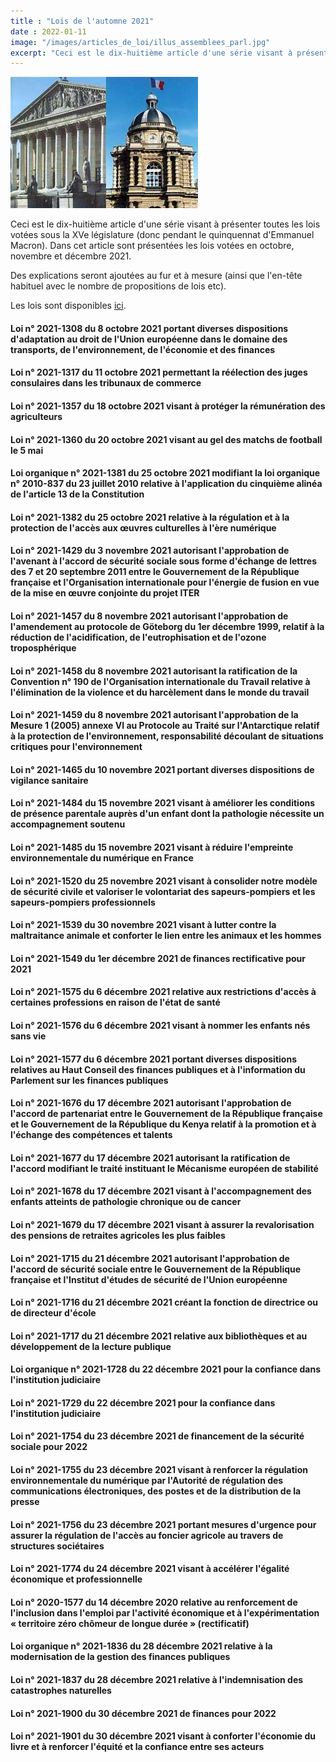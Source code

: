 ```yaml
---
title : "Lois de l'automne 2021"
date : 2022-01-11
image: "/images/articles_de_loi/illus_assemblees_parl.jpg"
excerpt: "Ceci est le dix-huitième article d'une série visant à présenter toutes les lois votées sous la XVe législature (donc pendant le quinquennat d'Emmanuel Macron). Dans cet article sont présentées les lois votées en octobre, novembre et décembre 2021."
---
```


![Lois de l'automne 2021](/images/articles_de_loi/illus_assemblees_parl.jpg)

Ceci est le dix-huitième article d'une série visant à présenter toutes les lois votées sous la XVe législature (donc pendant le quinquennat d'Emmanuel Macron). Dans cet article sont présentées les lois votées en octobre, novembre et décembre 2021.  

Des explications seront ajoutées au fur et à mesure (ainsi que l'en-tête habituel avec le nombre de propositions de lois etc).

Les lois sont disponibles [ici](https://www.legifrance.gouv.fr/search/jorf?tab_selection=jorf&query=%7B(%40ALL%5Bt%22*%22%5D)%7D&isAdvancedResult=true&datePublication=01%2F10%2F2021+%3E+31%2F12%2F2021&nature=o_ZqUg%3D%3D&typePagination=DEFAUT&sortValue=PUBLICATION_DATE_ASC&pageSize=50&page=1&tab_selection=jorf#jorf).

#### Loi n° 2021-1308 du 8 octobre 2021 portant diverses dispositions d'adaptation au droit de l'Union européenne dans le domaine des transports, de l'environnement, de l'économie et des finances ####

#### Loi n° 2021-1317 du 11 octobre 2021 permettant la réélection des juges consulaires dans les tribunaux de commerce ####

#### Loi n° 2021-1357 du 18 octobre 2021 visant à protéger la rémunération des agriculteurs ####

#### Loi n° 2021-1360 du 20 octobre 2021 visant au gel des matchs de football le 5 mai ####

#### Loi organique n° 2021-1381 du 25 octobre 2021 modifiant la loi organique n° 2010-837 du 23 juillet 2010 relative à l'application du cinquième alinéa de l'article 13 de la Constitution ####

#### Loi n° 2021-1382 du 25 octobre 2021 relative à la régulation et à la protection de l'accès aux œuvres culturelles à l'ère numérique ####

#### Loi n° 2021-1429 du 3 novembre 2021 autorisant l'approbation de l'avenant à l'accord de sécurité sociale sous forme d'échange de lettres des 7 et 20 septembre 2011 entre le Gouvernement de la République française et l'Organisation internationale pour l'énergie de fusion en vue de la mise en œuvre conjointe du projet ITER ####

#### Loi n° 2021-1457 du 8 novembre 2021 autorisant l'approbation de l'amendement au protocole de Göteborg du 1er décembre 1999, relatif à la réduction de l'acidification, de l'eutrophisation et de l'ozone troposphérique ####

#### Loi n° 2021-1458 du 8 novembre 2021 autorisant la ratification de la Convention n° 190 de l'Organisation internationale du Travail relative à l'élimination de la violence et du harcèlement dans le monde du travail ####

#### Loi n° 2021-1459 du 8 novembre 2021 autorisant l'approbation de la Mesure 1 (2005) annexe VI au Protocole au Traité sur l'Antarctique relatif à la protection de l'environnement, responsabilité découlant de situations critiques pour l'environnement ####

#### Loi n° 2021-1465 du 10 novembre 2021 portant diverses dispositions de vigilance sanitaire ####

#### Loi n° 2021-1484 du 15 novembre 2021 visant à améliorer les conditions de présence parentale auprès d'un enfant dont la pathologie nécessite un accompagnement soutenu ####

#### Loi n° 2021-1485 du 15 novembre 2021 visant à réduire l'empreinte environnementale du numérique en France ####

#### Loi n° 2021-1520 du 25 novembre 2021 visant à consolider notre modèle de sécurité civile et valoriser le volontariat des sapeurs-pompiers et les sapeurs-pompiers professionnels ####

#### Loi n° 2021-1539 du 30 novembre 2021 visant à lutter contre la maltraitance animale et conforter le lien entre les animaux et les hommes ####

#### Loi n° 2021-1549 du 1er décembre 2021 de finances rectificative pour 2021 ####

#### Loi n° 2021-1575 du 6 décembre 2021 relative aux restrictions d'accès à certaines professions en raison de l'état de santé ####

#### Loi n° 2021-1576 du 6 décembre 2021 visant à nommer les enfants nés sans vie ####

#### Loi n° 2021-1577 du 6 décembre 2021 portant diverses dispositions relatives au Haut Conseil des finances publiques et à l'information du Parlement sur les finances publiques ####

#### Loi n° 2021-1676 du 17 décembre 2021 autorisant l'approbation de l'accord de partenariat entre le Gouvernement de la République française et le Gouvernement de la République du Kenya relatif à la promotion et à l'échange des compétences et talents ####

#### Loi n° 2021-1677 du 17 décembre 2021 autorisant la ratification de l'accord modifiant le traité instituant le Mécanisme européen de stabilité ####

#### Loi n° 2021-1678 du 17 décembre 2021 visant à l'accompagnement des enfants atteints de pathologie chronique ou de cancer ####

#### Loi n° 2021-1679 du 17 décembre 2021 visant à assurer la revalorisation des pensions de retraites agricoles les plus faibles ####

#### Loi n° 2021-1715 du 21 décembre 2021 autorisant l'approbation de l'accord de sécurité sociale entre le Gouvernement de la République française et l'Institut d'études de sécurité de l'Union européenne ####

#### Loi n° 2021-1716 du 21 décembre 2021 créant la fonction de directrice ou de directeur d'école ####

#### Loi n° 2021-1717 du 21 décembre 2021 relative aux bibliothèques et au développement de la lecture publique ####

#### Loi organique n° 2021-1728 du 22 décembre 2021 pour la confiance dans l'institution judiciaire ####

#### Loi n° 2021-1729 du 22 décembre 2021 pour la confiance dans l'institution judiciaire ####

#### Loi n° 2021-1754 du 23 décembre 2021 de financement de la sécurité sociale pour 2022 ####

#### Loi n° 2021-1755 du 23 décembre 2021 visant à renforcer la régulation environnementale du numérique par l'Autorité de régulation des communications électroniques, des postes et de la distribution de la presse ####

#### Loi n° 2021-1756 du 23 décembre 2021 portant mesures d'urgence pour assurer la régulation de l'accès au foncier agricole au travers de structures sociétaires ####

#### Loi n° 2021-1774 du 24 décembre 2021 visant à accélérer l'égalité économique et professionnelle ####

#### Loi n° 2020-1577 du 14 décembre 2020 relative au renforcement de l'inclusion dans l'emploi par l'activité économique et à l'expérimentation « territoire zéro chômeur de longue durée » (rectificatif) ####

#### Loi organique n° 2021-1836 du 28 décembre 2021 relative à la modernisation de la gestion des finances publiques ####

#### Loi n° 2021-1837 du 28 décembre 2021 relative à l'indemnisation des catastrophes naturelles ####

#### Loi n° 2021-1900 du 30 décembre 2021 de finances pour 2022 ####

#### Loi n° 2021-1901 du 30 décembre 2021 visant à conforter l'économie du livre et à renforcer l'équité et la confiance entre ses acteurs ####
